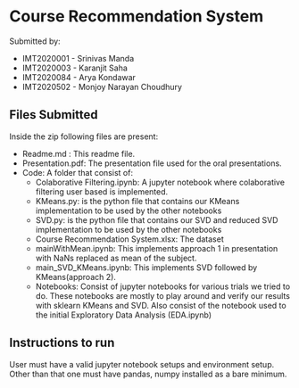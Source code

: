 # Course Recommendation System

Submitted by: <br/>

- IMT2020001 - Srinivas Manda
- IMT2020003 - Karanjit Saha
- IMT2020084 - Arya Kondawar
- IMT2020502 - Monjoy Narayan Choudhury

## Files Submitted

Inside the zip following files are present: <br/>

- Readme.md : This readme file.
- Presentation.pdf: The presentation file used for the oral presentations.
- Code: A folder that consist of:
  - Colaborative Filtering.ipynb: A jupyter notebook where colaborative filtering user based is implemented.
  - KMeans.py: is the python file that contains our KMeans implementation to be used by the other notebooks
  - SVD.py: is the python file that contains our SVD and reduced SVD implementation to be used by the other notebooks
  - Course Recommendation System.xlsx: The dataset
  - mainWithMean.ipynb: This implements approach 1 in presentation with NaNs replaced as mean of the subject.
  - main_SVD_KMeans.ipynb: This implements SVD followed by KMeans(approach 2).
  - Notebooks: Consist of jupyter notebooks for various trials we tried to do. These notebooks are mostly to play around and verify our results with sklearn KMeans and SVD. Also consist of the notebook used to the initial Exploratory Data Analysis (EDA.ipynb)

## Instructions to run

User must have a valid jupyter notebook setups and environment setup. Other than that one must have pandas, numpy installed as a bare minimum.

